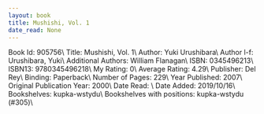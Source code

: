 ```yaml
---
layout: book
title: Mushishi, Vol. 1
date_read: None
---
```


Book Id: 905756\ 
Title: Mushishi, Vol. 1\ 
Author: Yuki Urushibara\ 
Author l-f: Urushibara, Yuki\ 
Additional Authors: William Flanagan\ 
ISBN: 0345496213\ 
ISBN13: 9780345496218\ 
My Rating: 0\ 
Average Rating: 4.29\ 
Publisher: Del Rey\ 
Binding: Paperback\ 
Number of Pages: 229\ 
Year Published: 2007\ 
Original Publication Year: 2000\ 
Date Read: \ 
Date Added: 2019/10/16\ 
Bookshelves: kupka-wstydu\ 
Bookshelves with positions: kupka-wstydu (#305)\ 

